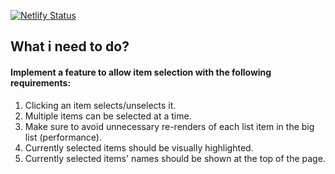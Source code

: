 [![Netlify Status](https://api.netlify.com/api/v1/badges/ab5e4a00-0a1c-4aa3-a131-846a1891c63d/deploy-status)](https://app.netlify.com/sites/robson-small-test/deploys)

## What i need to do?

#### Implement a feature to allow item selection with the following requirements:
1. Clicking an item selects/unselects it.
2. Multiple items can be selected at a time.
3. Make sure to avoid unnecessary re-renders of each list item in the big list (performance).
4. Currently selected items should be visually highlighted.
5. Currently selected items' names should be shown at the top of the page.